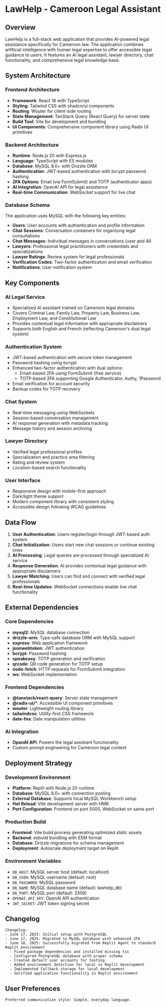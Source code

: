 # LawHelp - Cameroon Legal Assistant

## Overview

LawHelp is a full-stack web application that provides AI-powered legal assistance specifically for Cameroon law. The application combines artificial intelligence with human legal expertise to offer accessible legal guidance to users. It features an AI legal assistant, lawyer directory, chat functionality, and comprehensive legal knowledge base.

## System Architecture

### Frontend Architecture
- **Framework**: React 18 with TypeScript
- **Styling**: Tailwind CSS with shadcn/ui components
- **Routing**: Wouter for client-side routing
- **State Management**: TanStack Query (React Query) for server state
- **Build Tool**: Vite for development and bundling
- **UI Components**: Comprehensive component library using Radix UI primitives

### Backend Architecture
- **Runtime**: Node.js 20 with Express.js
- **Language**: TypeScript with ES modules
- **Database**: MySQL 8.0+ with Drizzle ORM
- **Authentication**: JWT-based authentication with bcrypt password hashing
- **2FA Options**: Email (via FormSubmit) and TOTP (authenticator apps)
- **AI Integration**: OpenAI API for legal assistance
- **Real-time Communication**: WebSocket support for live chat

### Database Schema
The application uses MySQL with the following key entities:
- **Users**: User accounts with authentication and profile information
- **Chat Sessions**: Conversation containers for organizing legal consultations
- **Chat Messages**: Individual messages in conversations (user and AI)
- **Lawyers**: Professional legal practitioners with credentials and specializations
- **Lawyer Ratings**: Review system for legal professionals
- **Verification Codes**: Two-factor authentication and email verification
- **Notifications**: User notification system

## Key Components

### AI Legal Service
- Specialized AI assistant trained on Cameroon legal domains
- Covers Criminal Law, Family Law, Property Law, Business Law, Employment Law, and Constitutional Law
- Provides contextual legal information with appropriate disclaimers
- Supports both English and French (reflecting Cameroon's dual legal system)

### Authentication System
- JWT-based authentication with secure token management
- Password hashing using bcrypt
- Enhanced two-factor authentication with dual options:
  - Email-based 2FA using FormSubmit (free service)
  - TOTP-based 2FA supporting Google Authenticator, Authy, 1Password
- Email verification for account security
- Backup codes for TOTP recovery

### Chat System
- Real-time messaging using WebSockets
- Session-based conversation management
- AI response generation with metadata tracking
- Message history and session archiving

### Lawyer Directory
- Verified legal professional profiles
- Specialization and practice area filtering
- Rating and review system
- Location-based search functionality

### User Interface
- Responsive design with mobile-first approach
- Dark/light theme support
- Modern component library with consistent styling
- Accessible design following WCAG guidelines

## Data Flow

1. **User Authentication**: Users register/login through JWT-based auth system
2. **Chat Initialization**: Users start new chat sessions or continue existing ones
3. **AI Processing**: Legal queries are processed through specialized AI service
4. **Response Generation**: AI provides contextual legal guidance with appropriate disclaimers
5. **Lawyer Matching**: Users can find and connect with verified legal professionals
6. **Real-time Updates**: WebSocket connections enable live chat functionality

## External Dependencies

### Core Dependencies
- **mysql2**: MySQL database connection
- **drizzle-orm**: Type-safe database ORM with MySQL support
- **express**: Web application framework
- **jsonwebtoken**: JWT authentication
- **bcrypt**: Password hashing
- **speakeasy**: TOTP generation and verification
- **qrcode**: QR code generation for TOTP setup
- **node-fetch**: HTTP requests for FormSubmit integration
- **ws**: WebSocket implementation

### Frontend Dependencies
- **@tanstack/react-query**: Server state management
- **@radix-ui/***: Accessible UI component primitives
- **wouter**: Lightweight routing library
- **tailwindcss**: Utility-first CSS framework
- **date-fns**: Date manipulation utilities

### AI Integration
- **OpenAI API**: Powers the legal assistant functionality
- Custom prompt engineering for Cameroon legal context

## Deployment Strategy

### Development Environment
- **Platform**: Replit with Node.js 20 runtime
- **Database**: MySQL 8.0+ with connection pooling
- **External Database**: Supports local MySQL Workbench setup
- **Hot Reload**: Vite development server with HMR
- **Port Configuration**: Frontend on port 5000, WebSocket on same port

### Production Build
- **Frontend**: Vite build process generating optimized static assets
- **Backend**: esbuild bundling with ESM format
- **Database**: Drizzle migrations for schema management
- **Deployment**: Autoscale deployment target on Replit

### Environment Variables
- `DB_HOST`: MySQL server host (default: localhost)
- `DB_USER`: MySQL username (default: root)
- `DB_PASSWORD`: MySQL password
- `DB_NAME`: MySQL database name (default: lawhelp_db)
- `DB_PORT`: MySQL port (default: 3306)
- `OPENAI_API_KEY`: OpenAI API authentication
- `JWT_SECRET`: JWT token signing secret

## Changelog

```
Changelog:
- June 17, 2025: Initial setup with PostgreSQL
- June 17, 2025: Migrated to MySQL database with enhanced 2FA
- June 18, 2025: Successfully migrated from Replit Agent to standard Replit environment
  - Fixed package dependencies and installed missing tsx
  - Configured PostgreSQL database with proper schema
  - Created default user accounts for testing
  - Added environment detection for local vs Replit development
  - Implemented fallback storage for local development
  - Verified application functionality in Replit environment
```

## User Preferences

```
Preferred communication style: Simple, everyday language.
```